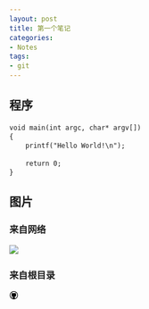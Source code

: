 ```yaml
---
layout: post
title: 第一个笔记
categories:
- Notes
tags:
- git
---
```


## 程序

```language-c
void main(int argc, char* argv[])
{
    printf("Hello World!\n");
        
    return 0;
}
```






## 图片

### 来自网络
 ![](http://www.baidu.com/img/bdlogo.gif)
 
### 来自根目录
![](/images/github.png)




